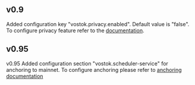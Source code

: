 v0.9
------

Added configuration key "vostok.privacy.enabled". Default value is "false". To configure privacy feature refer to the 
[documentation](https://docs.wavesenterprise.com/how-to-setup/configuration-node.html#create-node-config).

v0.95
------

v0.95 Added configuration section "vostok.scheduler-service" for anchoring to mainnet. To configure anchoring please refer to [anchoring documentation](https://docs.wavesenterprise.com/en/how-the-platform-works/anchoring.html)